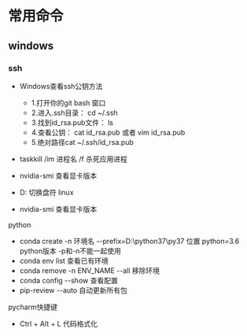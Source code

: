 # 常用命令

## windows

### ssh

- Windows查看ssh公钥方法

  - 1.打开你的git bash 窗口
  - 2.进入.ssh目录： cd ~/.ssh
  - 3.找到id_rsa.pub文件： ls
  - 4.查看公钥： cat id_rsa.pub 或者 vim id_rsa.pub
  - 5.绝对路径cat ~/.ssh/id_rsa.pub
- taskkill /im 进程名 /f  杀死应用进程
- nvidia-smi 查看显卡版本
- D: 切换盘符
linux

- nvidia-smi 查看显卡版本

python

- conda create -n 环境名 --prefix=D:\python37\py37 位置 python=3.6 python版本 -p和-n不能一起使用
- conda env list 查看已有环境
- conda remove -n ENV_NAME --all 移除环境
- conda config --show 查看配置
- pip-review --auto 自动更新所有包

pycharm快捷键

- Ctrl + Alt + L 代码格式化
